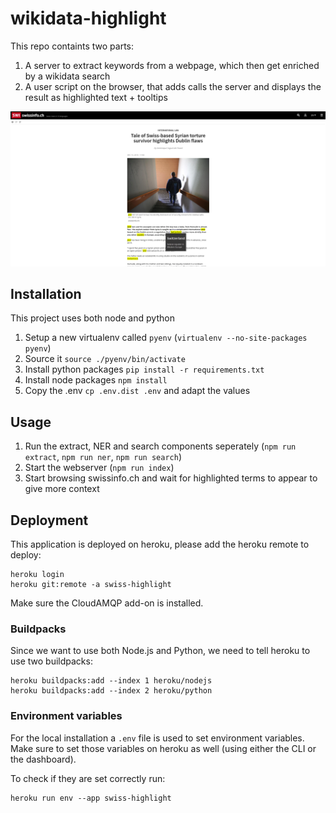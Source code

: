 # wikidata-highlight

This repo containts two parts:

1. A server to extract keywords from a webpage, which then get enriched by a wikidata search
2. A user script on the browser, that adds calls the server and displays the result as highlighted text + tooltips

![Screenshot of wikidata-highlight](https://raw.githubusercontent.com/metaodi/wikidata-highlight/master/wikidata-highlight.png)

## Installation

This project uses both node and python

1. Setup a new virtualenv called `pyenv` (`virtualenv --no-site-packages pyenv`)
1. Source it `source ./pyenv/bin/activate`
1. Install python packages `pip install -r requirements.txt`
1. Install node packages `npm install`
1. Copy the .env `cp .env.dist .env` and adapt the values

## Usage

1. Run the extract, NER and search components seperately (`npm run extract`, `npm run ner`, `npm run search`)
1. Start the webserver (`npm run index`)
1. Start browsing swissinfo.ch and wait for highlighted terms to appear to give more context

## Deployment

This application is deployed on heroku, please add the heroku remote to deploy:

```
heroku login
heroku git:remote -a swiss-highlight
```

Make sure the CloudAMQP add-on is installed.

### Buildpacks

Since we want to use both Node.js and Python, we need to tell heroku to use two buildpacks:

```
heroku buildpacks:add --index 1 heroku/nodejs
heroku buildpacks:add --index 2 heroku/python
```

### Environment variables

For the local installation a `.env` file is used to set environment variables.
Make sure to set those variables on heroku as well (using either the CLI or the dashboard).

To check if they are set correctly run:

```
heroku run env --app swiss-highlight
```
